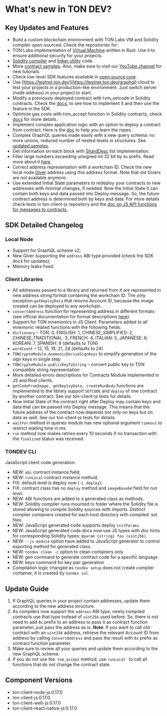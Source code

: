 # What's new in TON DEV?

## Key Updates and Features

- Build a custom blockchain environment with TON Labs VM and Solidity compiler open-sourced. Сheck the repositories for:
- TON Labs implementation of [Virtual Machine](https://github.com/tonlabs/ton-labs-vm) written in Rust. Use it to ensure additional security for your projects.
-  [Solidity compiler](https://github.com/tonlabs/TON-Solidity-Compiler) and [linker utility](https://github.com/tonlabs/TVM-linker) code.
- More [contract samples](https://github.com/tonlabs/samples).  Also, make sure to visit our [YouTube channel](https://www.youtube.com/channel/UC9kJ6DKaxSxk6T3lEGdq-Gg) for new tutorials.
- Check low-level SDK features available in [open source core](https://github.com/tonlabs/TON-SDK).
- Use [https://testnet.ton.dev](https://testnet.ton.dev/graphql) cloud to test your projects in a production-like environment. Just switch server (node address) in your project to start.
- Modify a previously deployed contract with tvm_setcode in Solidity contracts. Check the [docs](https://docs.ton.dev/86757ecb2/p/504e0b), to see how to implement it and then use the feature in the SDK.
- Optimize gas costs with tvm_accept function in Solidity contracts, check [docs](https://docs.ton.dev/86757ecb2/p/42745a) for more details.
- Implement complex application logic with an option to deploy a contract from contract. Here is the [doc](https://docs.ton.dev/86757ecb2/p/56f873) to help you learn the ropes.
- Complex GraphQL queries made easily with a new query schema: no more unions, reduced number of nested levels in structures. See [updated samples](https://docs.ton.dev/86757ecb2/p/05a847).
- Get information on each block with [ShardDesc](https://docs.ton.dev/86757ecb2/p/05a847/t/054398) list implementation.
- Filter large numbers exceeding unsigned int 32 bit by `0x` prefix. Read more about it [here](https://docs.ton.dev/86757ecb2/p/05a847/t/01fcaa).
- Correct address representation with a workchain ID. Check the new local node [Giver](https://docs.ton.dev/86757ecb2/p/343b8c) address using this address format. Note that old Givers are not available anymore.
- Use extended Initial State parameters to redeploy your contracts to new addresses with minimal changes, if needed. Now the Initial State it can contain both keys and data passed into Deploy message. So, the future contract address is determined both by keys and data. For more details check tests in ton-client-js repository and the [doc on JS API functions for messages to contracts.](https://docs.ton.dev/86757ecb2/p/661d68)

## SDK Detailed Changelog

### Local Node

- Support for GraphQL scheme v2;
- New Giver supporting the `address` ABI type provided (check the SDK docs for updates);
- Memory leaks fixed.

### Client Libraries

- All addresses passed to a library and returned from it are represented in new address string format containing the workchain ID. The only exception `getDeployData` that returns Account ID, because the image created can be deployed to any workchain.
- `convertAddress` function for representing address in different formats (see official documentation for format descriptions [here](https://test.ton.org/HOWTO.txt)).
- Support for TON mnemonics in JS Client. Parameters added to all mnemonic related functions with the following fields:
- `dictionary` – TON: 0, ENGLISH: 1, CHINESE_SIMPLIFIED: 2, CHINESE_TRADITIONAL: 3, FRENCH: 4, ITALIAN: 5, JAPANESE: 6, KOREAN: 7, SPANISH: 8 (defaults to TON)
- `wordCount` – 12, 15, 18, 21, 24 (defaults to 24)
- `TONCryptoModule.mnemonicDeriveSignKeys` to simplify generation of the sign keys in single step
- `TONCryptoModule.publicKeyToString` – convert public key to TON compatible string representation
- More detailed errors descriptions for Contracts Module implemented in JS and Rust clients.
- `getCodeFromImage, getDeployData, createRunBody` functions are implemented to the library support `SETCODE` and `deploy` of one contract by another contract. See our ton-client-js tests for details.
- Now Initial State of the contract right after Deploy may contain keys and data that can be passed into Deploy message. This means that the future address of the contract now depends not only on keys but on data as well. See our ton-client-js tests for details.
- `waitFor` method in queries module has new optional argument `timeout` to restrict waiting time in ms.
- `run` method now makes retries every 10 seconds if no transaction with the `finalized` status was received.

### TONDEV CLI

JavaScript client code generation:

- NEW: `abi` contract instance field;
- NEW: `runLocal` contract instance method;
- FIX: default level is deploy now (`-L deploy`);
- FIX: contract class has no `deploy` method and `imageBase64` field for *run level*.
- NEW: ABI functions are added to a generated class as methods.
- NEW: Solidity compiler runs mounted to folder where the Solidity file is stored allowing to compile Solidity sources with imports. Distinct compiler containers created for each host directory with compiled .sol files.
- NEW: JavaScript generated code supports deploy `initParams`.
- NEW: JavaScript generated code docs now use JS types with doc hints for corresponding Solidity types: `@param {string} foo (uint256)`.
- NEW: `--js-module` option have added to JavaScript generator to control exporting method for generated class.
- NEW: `tondev clean -c` option to clean containers only
- NEW: gen command to generate contract code for a specific language
- NEW: keys command for key pair generation
- Compilation logic changed as `tondev setup` does not create compiler container, it is created by `tondev sol`.

## Update Guide

1. If GraphQL queries in your project contain addresses, update them according to the new address structure.
2. As compilers now support the `address` ABI type, newly compiled contracts use that type instead of `uint256` used before. So, there is not need to add `0x` prefix to an address to pass it as contract function parameter, just pass the address as is. **Note**: If you want to call old contract with an `uint256` address, retrieve the relevant Account ID from address by calling `convertAddress` and pass the result with `0x` prefix as contract function parameter.
3. Make sure to review all your queries and update them according to the new GraphQL scheme.
4. If you do not use the` tvm_accept` method, use `runLocal ` to call all functions that do not change the contract state.

## Component Versions

- ton-client-node-js:0.17.0
- ton-client-js:0.17.0
- ton-client-web-js:0.17.0
- ton-client-react-native-js:0.17.0


 